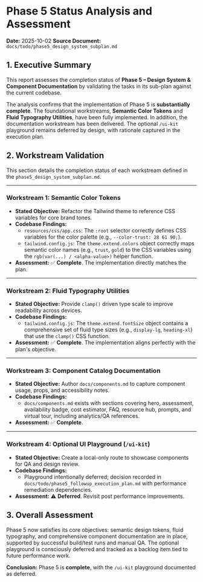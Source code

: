 # Phase 5 Status Analysis and Assessment

**Date:** 2025-10-02
**Source Document:** `docs/todo/phase5_design_system_subplan.md`

## 1. Executive Summary

This report assesses the completion status of **Phase 5 – Design System & Component Documentation** by validating the tasks in its sub-plan against the current codebase.

The analysis confirms that the implementation of Phase 5 is **substantially complete**. The foundational workstreams, **Semantic Color Tokens** and **Fluid Typography Utilities**, have been fully implemented. In addition, the documentation workstream has been delivered. The optional `/ui-kit` playground remains deferred by design, with rationale captured in the execution plan.

## 2. Workstream Validation

This section details the completion status of each workstream defined in the `phase5_design_system_subplan.md`.

---

### **Workstream 1: Semantic Color Tokens**
-   **Stated Objective:** Refactor the Tailwind theme to reference CSS variables for core brand tones.
-   **Codebase Findings:**
    -   `resources/css/app.css`: The `:root` selector correctly defines CSS variables for the color palette (e.g., `--color-trust: 28 61 90;`).
    -   `tailwind.config.js`: The `theme.extend.colors` object correctly maps semantic color names (e.g., `trust`, `gold`) to the CSS variables using the `rgb(var(...) / <alpha-value>)` helper function.
-   **Assessment:** ✅ **Complete**. The implementation directly matches the plan.

---

### **Workstream 2: Fluid Typography Utilities**
-   **Stated Objective:** Provide `clamp()` driven type scale to improve readability across devices.
-   **Codebase Findings:**
    -   `tailwind.config.js`: The `theme.extend.fontSize` object contains a comprehensive set of fluid type sizes (e.g., `display-lg`, `heading-xl`) that use the `clamp()` CSS function.
-   **Assessment:** ✅ **Complete**. The implementation aligns perfectly with the plan's objective.

---

### **Workstream 3: Component Catalog Documentation**
-   **Stated Objective:** Author `docs/components.md` to capture component usage, props, and accessibility notes.
-   **Codebase Findings:**
    -   `docs/components.md` exists with sections covering hero, assessment, availability badge, cost estimator, FAQ, resource hub, prompts, and virtual tour, including analytics/QA references.
-   **Assessment:** ✅ **Complete**.

---

### **Workstream 4: Optional UI Playground (`/ui-kit`)**
-   **Stated Objective:** Create a local-only route to showcase components for QA and design review.
-   **Codebase Findings:**
    -   Playground intentionally deferred; decision recorded in `docs/todo/phase5_followup_execution_plan.md` with performance remediation dependencies.
-   **Assessment:** ⚠ **Deferred**. Revisit post performance improvements.

## 3. Overall Assessment

Phase 5 now satisfies its core objectives: semantic design tokens, fluid typography, and comprehensive component documentation are in place, supported by successful build/test runs and manual QA. The optional playground is consciously deferred and tracked as a backlog item tied to future performance work.

**Conclusion:** Phase 5 is **complete**, with the `/ui-kit` playground documented as deferred.